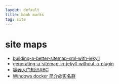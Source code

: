 ```yaml
---
layout: default
title: book marks
tag: site
---
```


# site maps
- [building-a-better-sitemap-xml-with-jekyll](http://davidensinger.com/2013/11/building-a-better-sitemap-xml-with-jekyll/)
- [generating-a-sitemap-in-jekyll-without-a-plugin](http://davidensinger.com/2013/03/generating-a-sitemap-in-jekyll-without-a-plugin/)
- [容器入门知识ABC](http://mp.weixin.qq.com/s?__biz=MjM5MzM3NjM4MA==&mid=215892067&idx=1&sn=de97c4f1cb12c4dc1d39b188f62a175f&scene=21#wechat_redirect)
- [Windows docker 简介@实名群](http://mp.weixin.qq.com/s?__biz=MzAxOTAzMDEwMA==&mid=2652499915&idx=1&sn=372a879cbf79e2b672be4e5bff0c961b&scene=0#wechat_redirect)
